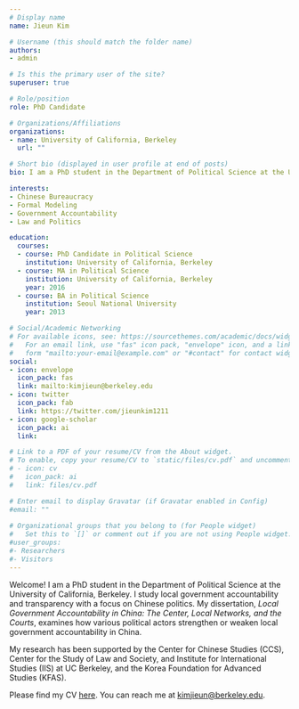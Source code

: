 ```yaml
---
# Display name
name: Jieun Kim

# Username (this should match the folder name)
authors:
- admin

# Is this the primary user of the site?
superuser: true

# Role/position
role: PhD Candidate

# Organizations/Affiliations
organizations:
- name: University of California, Berkeley
  url: ""

# Short bio (displayed in user profile at end of posts)
bio: I am a PhD student in the Department of Political Science at the University of California, Berkeley.

interests:
- Chinese Bureaucracy
- Formal Modeling
- Government Accountability
- Law and Politics

education:
  courses:
  - course: PhD Candidate in Political Science
    institution: University of California, Berkeley
  - course: MA in Political Science
    institution: University of California, Berkeley
    year: 2016
  - course: BA in Political Science
    institution: Seoul National University
    year: 2013

# Social/Academic Networking
# For available icons, see: https://sourcethemes.com/academic/docs/widgets/#icons
#   For an email link, use "fas" icon pack, "envelope" icon, and a link in the
#   form "mailto:your-email@example.com" or "#contact" for contact widget.
social:
- icon: envelope
  icon_pack: fas
  link: mailto:kimjieun@berkeley.edu
- icon: twitter
  icon_pack: fab
  link: https://twitter.com/jieunkim1211
- icon: google-scholar
  icon_pack: ai
  link: 

# Link to a PDF of your resume/CV from the About widget.
# To enable, copy your resume/CV to `static/files/cv.pdf` and uncomment the lines below.  
# - icon: cv
#   icon_pack: ai
#   link: files/cv.pdf

# Enter email to display Gravatar (if Gravatar enabled in Config)
#email: ""
  
# Organizational groups that you belong to (for People widget)
#   Set this to `[]` or comment out if you are not using People widget.  
#user_groups:
#- Researchers
#- Visitors
---
```


Welcome! I am a PhD student in the Department of Political Science at the University of California, Berkeley. I study local government accountability and transparency with a focus on Chinese politics. My dissertation, *Local Government Accountability in China: The Center, Local Networks, and the Courts*, examines how various political actors strengthen or weaken local government accountability in China. 

My research has been supported by the Center for Chinese Studies (CCS), Center for the Study of Law and Society, and Institute for International Studies (IIS) at UC Berkeley, and the Korea Foundation for Advanced Studies (KFAS). 

Please find my CV [here](https://www.dropbox.com/s/82w7896wwxuin9f/Kim.Jieun_CV.pdf?dl=0). You can reach me at kimjieun@berkeley.edu.
